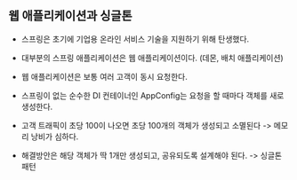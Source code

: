 ## 웹 애플리케이션과 싱글톤

- 스프링은 초기에 기업용 온라인 서비스 기술을 지원하기 위해 탄생했다.
- 대부분의 스프링 애플리케이션은 웹 애플리케이션이다. (데몬, 배치 애플리케이션)
- 웹 애플리케이션은 보통 여러 고객이 동시 요청한다.

- 스프링이 없는 순수한 DI 컨테이너인 AppConfig는 요청을 할 때마다 객체를 새로 생성한다.
- 고객 트래픽이 초당 100이 나오면 초당 100개의 객체가 생성되고 소멸된다 -> 메모리 낭비가 심하다.
- 해결방안은 해당 객체가 딱 1개만 생성되고, 공유되도록 설계해야 된다. -> 싱글톤 패턴

